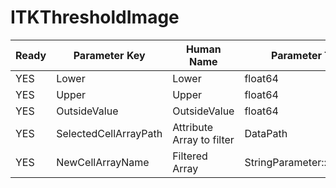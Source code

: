 # ITKThresholdImage #

| Ready | Parameter Key | Human Name | Parameter Type | Parameter Class |
|-------|---------------|------------|-----------------|----------------|
| YES | Lower | Lower | float64 | Float64Parameter |
| YES | Upper | Upper | float64 | Float64Parameter |
| YES | OutsideValue | OutsideValue | float64 | Float64Parameter |
| YES | SelectedCellArrayPath | Attribute Array to filter | DataPath | ArraySelectionParameter |
| YES | NewCellArrayName | Filtered Array | StringParameter::ValueType | StringParameter |
